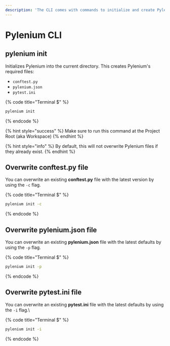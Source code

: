 ```yaml
---
description: 'The CLI comes with commands to initialize and create Pylenium files, and more.'
---
```


# Pylenium CLI

## pylenium init

Initializes Pylenium into the current directory. This creates Pylenium's required files:

* `conftest.py`
* `pylenium.json`
* `pytest.ini`

{% code title="Terminal $" %}
```bash
pylenium init
```
{% endcode %}

{% hint style="success" %}
Make sure to run this command at the Project Root \(aka Workspace\)
{% endhint %}

{% hint style="info" %}
By default, this will not overwrite Pylenium files if they already exist.
{% endhint %}

## Overwrite conftest.py file

You can overwrite an existing **conftest.py** file with the latest version by using the `-c` flag.

{% code title="Terminal $" %}
```bash
pylenium init -c
```
{% endcode %}

## Overwrite pylenium.json file

You can overwrite an existing **pylenium.json** file with the latest defaults by using the `-p` flag.

{% code title="Terminal $" %}
```bash
pylenium init -p
```
{% endcode %}

## Overwrite pytest.ini file

You can overwrite an existing **pytest.ini** file with the latest defaults by using the `-i` flag.\

{% code title="Terminal $" %}
```bash
pylenium init -i
```
{% endcode %}

